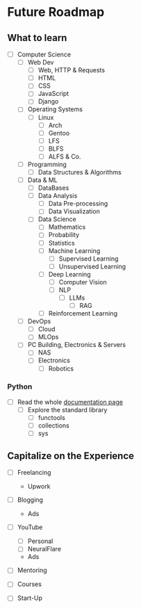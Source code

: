 # Future Roadmap

## What to learn

- [ ] Computer Science
    - [ ] Web Dev
        - [ ] Web, HTTP & Requests
        - [ ] HTML
        - [ ] CSS
        - [ ] JavaScript
        - [ ] Django
    - [ ] Operating Systems
        - [ ] Linux
            - [ ] Arch
            - [ ] Gentoo
            - [ ] LFS
            - [ ] BLFS
            - [ ] ALFS & Co.
    - [ ] Programming
        - [ ] Data Structures & Algorithms
    - [ ] Data & ML
        - [ ] DataBases
        - [ ] Data Analysis
            - [ ] Data Pre-processing
            - [ ] Data Visualization
        - [ ] Data Science
            - [ ] Mathematics
            - [ ] Probability
            - [ ] Statistics
            - [ ] Machine Learning
                - [ ] Supervised Learning
                - [ ] Unsupervised Learning
            - [ ] Deep Learning
                - [ ] Computer Vision
                - [ ] NLP
                    - [ ] LLMs
                        - [ ] RAG
            - [ ] Reinforcement Learning
    - [ ] DevOps
        - [ ] Cloud
        - [ ] MLOps
    - [ ] PC Building, Electronics & Servers
        - [ ] NAS
        - [ ] Electronics
            - [ ] Robotics

### Python

- [ ] Read the whole [documentation page](docs.python/org/3/)
    - [ ] Explore the standard library
        - [ ] functools
        - [ ] collections
        - [ ] sys

## Capitalize on the Experience

- [ ] Freelancing
    - Upwork
- [ ] Blogging
    - Ads
- [ ] YouTube
    - [ ] Personal
    - [ ] NeuralFlare
    - Ads
- [ ] Mentoring
- [ ] Courses
- [ ] Start-Up

